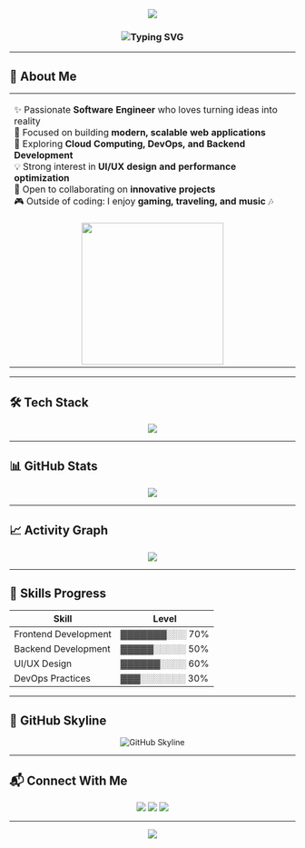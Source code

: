<!-- Banner -->
<p align="center">
  <img src="https://capsule-render.vercel.app/api?type=waving&color=0:ff00cc,100:333399&height=200&section=header&text=Khanh%20Dao&fontSize=50&fontColor=fff&animation=twinkling&fontAlignY=35" />
</p>

<!-- Typing SVG -->
<h3 align="center">
  <img src="https://readme-typing-svg.herokuapp.com?font=Fira+Code&weight=600&size=28&duration=4000&pause=1200&color=FF4B2B&center=true&vCenter=true&width=700&lines=👋+Hi,+I'm+Khanh+Dao;💻+Frontend+Developer;🚀+ReactJS+%7C+Redux+Toolkit+%7C+TailwindCSS;✨+Always+Learning+New+Things" alt="Typing SVG" />
</h3>

---

## 💫 About Me
<table>
  <tr>
    <td width="60%">
      
✨ Passionate **Software Engineer** who loves turning ideas into reality  
🚀 Focused on building **modern, scalable web applications**  
🌱 Exploring **Cloud Computing, DevOps, and Backend Development**  
💡 Strong interest in **UI/UX design and performance optimization**  
🤝 Open to collaborating on **innovative projects**  
🎮 Outside of coding: I enjoy **gaming, traveling, and music** 🎶  

    
  </tr>
  </td>
    <td width="40%" align="center">
      <img src="https://media.giphy.com/media/qgQUggAC3Pfv687qPC/giphy.gif" width="250"/>
    </td>
</table>

---

## 🛠️ Tech Stack
<p align="center">
  <img src="https://skillicons.dev/icons?i=js,ts,react,redux,tailwind,nodejs,express,html,css,git,github,vscode,mysql,java" />
</p>

---

## 📊 GitHub Stats
<p align="center">
  <img src="https://github-readme-stats.vercel.app/api/top-langs/?username=khanhh89&layout=compact&theme=tokyonight&hide_border=true"/>
</p>

---

## 📈 Activity Graph
<p align="center">
  <img src="https://github-readme-activity-graph.vercel.app/graph?username=khanhh89&theme=tokyo-night&hide_border=true"/>
</p>

---

## 🎯 Skills Progress
| Skill               | Level |
|----------------------|-------|
| Frontend Development | ▓▓▓▓▓▓▓░░░ 70% |
| Backend Development  | ▓▓▓▓▓░░░░░ 50% |
| UI/UX Design         | ▓▓▓▓▓▓░░░░ 60% |
| DevOps Practices     | ▓▓▓░░░░░░░ 30% |

---

## 🌌 GitHub Skyline
<p align="center">
  <img src="https://github.com/username/username/blob/main/skyline.gif" alt="GitHub Skyline" />
</p>

---

## 📬 Connect With Me
<p align="center">
  <a href="mailto:yourmail@example.com"><img src="https://img.shields.io/badge/Gmail-D14836?style=for-the-badge&logo=gmail&logoColor=white"/></a>
  <a href="https://linkedin.com/in/yourprofile"><img src="https://img.shields.io/badge/LinkedIn-0A66C2?style=for-the-badge&logo=linkedin&logoColor=white"/></a>
  <a href="https://facebook.com/yourprofile"><img src="https://img.shields.io/badge/Facebook-1877F2?style=for-the-badge&logo=facebook&logoColor=white"/></a>
</p>

---

<!-- Footer -->
<p align="center">
  <img src="https://capsule-render.vercel.app/api?type=waving&color=0:333399,100:ff00cc&height=120&section=footer"/>
</p>
